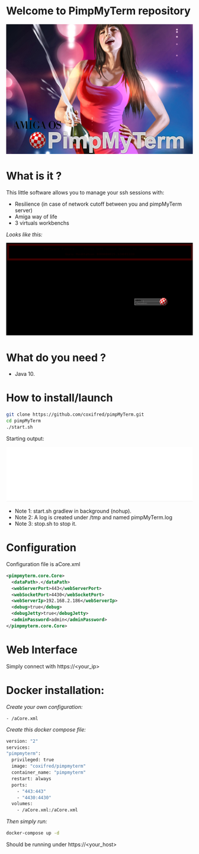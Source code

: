 # Welcome to PimpMyTerm repository

![Overview](https://github.com/coxifred/pimpMyTerm/raw/master/docs/pimpMyTerm.jpg)

# What is it ?

This little software allows you to manage your ssh sessions with:
  
  - Resilience (in case of network cutoff between you and pimpMyTerm server)
  - Amiga way of life
  - 3 virtuals workbenchs

*Looks like this:*

![PimpMyTerm](https://github.com/coxifred/pimpMyTerm/raw/master/docs/pimpMyTerm.gif)

# What do you need ?

   - Java 10.

# How to install/launch

```bash
git clone https://github.com/coxifred/pimpMyTerm.git
cd pimpMyTerm
./start.sh
```
Starting output:

![PimpMyTerm](https://github.com/coxifred/pimpMyTerm/raw/master/docs/pimpMyTerm2.gif)

* Note 1: start.sh gradlew in background (nohup).
* Note 2: A log is created under /tmp and named pimpMyTerm.log
* Note 3: stop.sh to stop it.

# Configuration

Configuration file is aCore.xml

```xml
<pimpmyterm.core.Core>
  <dataPath>.</dataPath>
  <webServerPort>443</webServerPort>
  <webSocketPort>4430</webSocketPort>
  <webServerIp>192.168.2.186</webServerIp>
  <debug>true</debug>
  <debugJetty>true</debugJetty>
  <adminPassword>admin</adminPassword>
</pimpmyterm.core.Core>
```

# Web Interface

Simply connect with https://<your_ip>

# Docker installation:

  *Create your own configuration:*
  
    - /aCore.xml

  *Create this docker compose file:*
  
  ```bash
  version: "2"
  services:
  "pimpmyterm":
    privileged: true
    image: "coxifred/pimpmyterm"
    container_name: "pimpmyterm"
    restart: always
    ports:
      - "443:443"
      - "4430:4430"
    volumes:
      - /aCore.xml:/aCore.xml
  ```
  
  *Then simply run:* 
  
  ```bash
  docker-compose up -d
  ```
  
  Should be running under https://<your_host>
